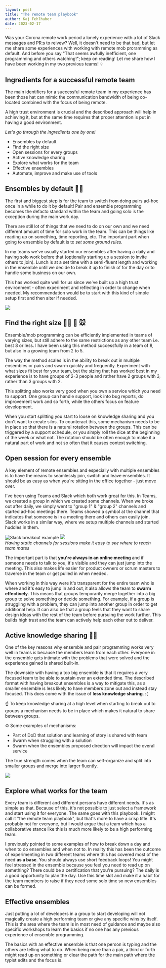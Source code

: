 ```yaml
---
layout: post
title: "The remote team playbook"
author: Kaj Fehlhaber
date: 2023-02-17
--- 
```


Was your Corona remote work period a lonely experience with a lot of Slack messages and PR:s to reivew? Well, it doesn't need to be that bad, but let me share some experiences with working with remote mob proramming as default.
And before you say "That seems awfully inefficient, one programming and others watching!"; keep on reading! Let me share how I have been working in my two previous teams! :bulb:


## Ingredients for a successful remote team
The main identifiers for a successful remote team in my experience has been those hat can mimic the communication bandwidth of being co-located combined with the focus of being remote. 

A high trust environment is crucial and the described approach will help in achieving it, but at the same time requires that proper attention is put in having a good environment.

_Let's go through the ingredients one by one!_
- Ensembles by default
- Find the right size
- Open sessions for every groups
- Active knowledge sharing
- Explore what works for the team
- Effective ensembles
- Automate, improve and make use of tools


## Ensembles by default :couple::couple:
The first and biggest step is for the team to switch from doing pairs ad-hoc once in a while to do it by default! Pair and ensemble programming becomes the defacto standard within the team and going solo is the exception during the main work day.

There are still lot of things that we need to do on our own and we need different amount of time for solo work in the team. This can be things like reading up on something, time reporting, etc. The important part when going to ensemble by default is to _set some ground rules_. 

In my teams we've usually started our ensembles after having a daily and having solo work before that (optionally starting up a session to invite others to join).
Lunch is at a set time with a semi-fluent length and working in the ensemble until we decide to break it up to finish of for the day or to handle some business on our own.

This has worked quite well for us since we've built up a high trust environment - often experiment and reflecting in order to change when needed. My recommendation would be to start with this kind of simple setup first and then alter if needed.

![](../assets/images/mob-cookbook/pair-programming.jpeg)

## Find the right size :technologist: :elephant: :mouse: 
Ensemble/mob programming can be efficiently implemented in teams of varying sizes, but still adhere to the same restrictions as any other team i.e. best 8 or less. I have been using this method successfully in a team of 8, but also in a growing team from 2 to 5.

The way the method scales is in the ability to break out in multiple ensembles or pairs and swarm quickly and frequently. Experiment with what sizes fit best for your team, but the sizing that has worked best in my experience is to have groups of 2-3 people and rather have 2 groups with 3, rather than 3 groups with 2. 

This splitting also works very good when you own a service which you need to support. One group can handle support, look into bug reports, do improvement work and so forth, while the others focus on feature development.

When you start splitting you start to loose on knowledge sharing and you don't want to create silos. To counteract this, some mechanism needs to be in place so that there is a natural rotation between the groups. This can be triggered by a support schedule, or you simply roll the dice at the beginning of the week or what not. The rotation should be often enough to make it a natural part of work and not so often that it causes context switching.

## Open session for every ensemble 
A key element of remote ensembles and especially with multiple ensembles is to have the means to seamlessly join, switch and leave ensembles. It should be as easy as when you're sitting in the office together - just move over.

I've been using Teams and Slack which both work great for this. In Teams, we created a group in which we created some channels. When we broke out after daily, we simply went to "group 1" & "group 2" channels and started ad-hoc meetings there. Teams showed a symbol at the channel that indicates that someone is in a meeting there and others can easily join. Slack works in a similar way, where we setup multiple channels and started huddles in them.

![Slack breakout example](../assets/images/mob-cookbook/slack-breakouts.png) ![](../assets/images/mob-cookbook/teams-breakouts.png) <br>
_Having static channels for sessions make it easy to see where to reach team mates_

The important part is that **you're always in an online meeting** and if someone needs to talk to you, it's visible and they can just jump into the meeting. This also makes life easier for product owners or scrum masters to traverse in the team or get pulled in when needed.

When working in this way were it's transparent for the entire team who is where and it's easy to jump in and out, it also allows the team to **swarm effectively**. This means that groups temporarily merge together into a big group to solve something or decide something. For example, if a group is struggling with a problem, they can jump into another group in order to get additional help. It can also be that a group feels that they want to share design ideas with the rest of the team before pursuing the work further. This builds high trust and the team can actively help each other out to deliver.

## Active knowledge sharing :teacher:
One of the key reasons why ensemble and pair programming works very well in teams is because the members learn from each other. Everyone in the ensemble gets intimate with the problems that were solved and the experience gained is shared built-in.

The downside with having a too big ensemble is that it requires a very focused team to be able to sustain over an extended time. The described format with having breakout ensembles is a way to mitigate this, as a smaller ensemble is less likely to have members zone out and instead stay focused. This does come with the issue of **less knowledge sharing**. :(

:point_up: To keep knowledge sharing at a high level when starting to break out to groups a mechanism needs to be in place which makes it natural to share between groups. 

:gear: Some examples of mechanisms:
- Part of DoD that solution and learning of story is shared with team
- Swarm when struggling with a solution
- Swarm when the ensembles proposed direction will impact the overall service 

The true strength comes when the team can self-organize and split into smaller groups and merge into larger fluently.

![](../assets/images/mob-cookbook/swarm.jpeg)

## Explore what works for the team 
Every team is different and different persons have different needs. It's as simple as that. Because of this, it's not possible to just select a framework and start using it for everyone. The same goes with this playbook. I might call it "the remote team playbook", but that's more to have a crisp title. It's probably not for everyone, but I would argue that a team which has a collaborative stance like this is much more likely to be a high performing team.

I previously pointed to some examples of how to break down a day and when to do ensembles and when not to. In reality this has been the outcome of experimenting in two different teams where this has covered most of the need **as a base**. You should always use short feedback loops! You might feel stressed in the ensemble because you feel you need to read up on something? There could be a certification that you're pursuing? The daily is a good opportunity to plan the day. Use this time slot and make it a habit for the team members to raise if they need some solo time so new ensembles can be formed. 

## Effective ensembles
Just putting a lot of developers in a group to start developing will not magically create a high performing team or give any specific wins by itself. This is the area where the team is in most need of guidance and maybe also specific workshops to learn the basics if no one has any previous experience of ensemble programming. 

The basics with an effective ensemble is that one person is typing and the others are telling what to do. When being more than a pair, a third or forth might read up on something or clear the path for the main path where the typist edits and the focus is.